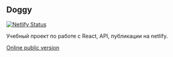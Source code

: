 ## Doggy

[![Netlify Status](https://api.netlify.com/api/v1/badges/923410fa-d74e-40a7-b7fb-d996c66544e0/deploy-status)](https://app.netlify.com/sites/doggy/deploys)


Учебный проект по работе с React, API, публикации на netlify.

[Online public version](https://5d38a6f40a32570176348ce5--doggy.netlify.com/)
